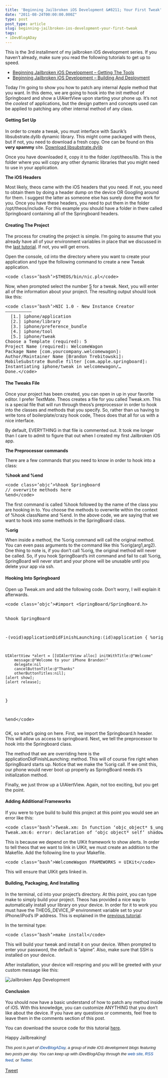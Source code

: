 ```yaml
---
title: 'Beginning Jailbroken iOS Development &#8211; Your First Tweak'
date: "2011-08-24T00:00:00.000Z"
type: post 
post_type: article
slug: beginning-jailbroken-ios-development-your-first-tweak
tags: 
- iDevBlogADay
---
```

This is the 3rd installment of my jailbroken iOS development series. If you haven&#8217;t already, make sure you read the following tutorials to get up to speed.

  * [Beginning Jailbroken iOS Development &#8211; Getting The Tools][1]
  * [Beginning Jailbroken iOS Development &#8211; Building And Deployment][2]

Today I&#8217;m going to show you how to patch any internal Apple method that you want. In this demo, we are going to hook into the init method of Springboard and show a UIAlertView upon starting your phone up. It&#8217;s not the *coolest* of applications, but the design pattern and concepts used can be applied to patching any other internal method of any class.

#### Getting Set Up

In order to create a tweak, you must interface with Saurik&#8217;s libsubstrate.dylib dynamic library. This might come packaged with theos, but if not, you need to download a fresh copy. One can be found on this **very spammy** site. [Download libsubstrate.dylib][3]

Once you have downloaded it, copy it to the folder /opt/theos/lib. This is the folder where you will copy any other dynamic libraries that you might need to use in your application.

**The iOS Headers**

Most likely, theos came with the iOS headers that you need. If not, you need to obtain them by doing a header dump on the device OR Googling around for them. I suggest the latter as someone else has surely done the work for you. Once you have these headers, you need to put them in the folder /opt/theos/include. For this example you should have a folder in there called Springboard containing all of the Springboard headers.

#### Creating The Project

The process for creating the project is simple. I&#8217;m going to assume that you already have all of your environment variables in place that we discussed in the [last tutorial][2]. If not, you will get errors.

Open the console, cd into the directory where you want to create your application and type the following command to create a new Tweak application.

<div>
  <pre>&lt;code class=’bash’>$THEOS/bin/nic.pl&lt;/code></pre>
</div>

Now, when prompted select the number [5] for a tweak. Next, you will enter all of the information about your project. The resulting output should look like this:

<div>
  <pre>&lt;code class=’bash’>NIC 1.0 - New Instance Creator
——————————
  [1.] iphone/application
  [2.] iphone/library
  [3.] iphone/preference_bundle
  [4.] iphone/tool
  [5.] iphone/tweak
Choose a Template (required): 5
Project Name (required): WelcomeWagon 
Package Name [com.yourcompany.welcomewagon]:                 
Author/Maintainer Name [Brandon Trebitowski]: 
MobileSubstrate Bundle filter [com.apple.springboard]: 
Instantiating iphone/tweak in welcomewagon/…
Done.&lt;/code></pre>
</div>

#### The Tweaks File

Once your project has been created, you can open in up in your favorite editor. I prefer TextMate. Theos creates a file for you called Tweak.xm. This is a special file that will run through theos&#8217;s preprocessor in order to hook into the classes and methods that you specify. So, rather than us having to write tons of boilerplate/crazy hook code, Theos does that all for us with a nice interface.

By default, EVERYTHING in that file is commented out. It took me longer than I care to admit to figure that out when I created my first Jailbroken iOS app.

**The Preprocessor commands**

There are a few commands that you need to know in order to hook into a class:

**%hook and %end**

<div>
  <pre>&lt;code class=’objc’>%hook Springboard
// overwrite methods here
%end&lt;/code></pre>
</div>

The first command is called %hook followed by the name of the class you are hooking in to. You choose the methods to overwrite within the context of %hook className and %end. In the above code, we are saying that we want to hook into some methods in the SpringBoard class.

**%orig**

When inside a method, the %orig command will call the original method. You can even pass arguments to the command like this %orig(arg1,arg2). One thing to note is, if you don&#8217;t call %orig, the original method will never be called. So, if you hook SpringBoard&#8217;s init command and fail to call %orig, SpringBoard will never start and your phone will be unusable until you delete your app via ssh.

#### Hooking Into Springboard

Open up Tweak.xm and add the following code. Don&#8217;t worry, I will explain it afterwards.

<div>
  <pre>&lt;code class=’objc’>#import &lt;SpringBoard/SpringBoard.h&gt;

%hook SpringBoard

-(void)applicationDidFinishLaunching:(id)application {
    %orig;
    
    UIAlertView *alert = [[UIAlertView alloc] initWithTitle:@"Welcome" 
        message:@"Welcome to your iPhone Brandon!" 
        delegate:nil 
        cancelButtonTitle:@"Thanks" 
        otherButtonTitles:nil];
    [alert show];
    [alert release];
}

%end&lt;/code></pre>
</div>

OK, so what&#8217;s going on here. First, we import the Springboard.h header. This will allow us access to springboard. Next, we tell the preprocessor to hook into the Springboard class.

The method that we are overriding here is the applicationDidFinishLaunching: method. This will of course fire right when SpringBoard starts up. Notice that we make the %orig call. If we omit this, our phone would never boot up properly as SpringBoard needs it&#8217;s initialization method.

Finally, we just throw up a UIAlertView. Again, not too exciting, but you get the point.

#### Adding Additional Frameworks

If you were to type build to build this project at this point you would see an error like this:

<div>
  <pre>&lt;code class=’bash’>Tweak.xm: In function ‘objc_object* $_ungrouped$SpringBoard$init(SpringBoard*, objc_selector*)’:
Tweak.xm:6: error: declaration of ‘objc_object* self’ shadows a parameter&lt;/code></pre>
</div>

This is because we depend on the UIKit framework to show alerts. In order to tell theos that we want to link in UIKit, we must create an addition to the Makefile. Add the following line to your Makefile.

<div>
  <pre>&lt;code class=’bash’>WelcomeWagon_FRAMEWORKS = UIKit&lt;/code></pre>
</div>

This will ensure that UIKit gets linked in.

#### Building, Packaging, And Installing

In the terminal, cd into your project&#8217;s directory. At this point, you can type make to simply build your project. Theos has provided a nice way to automatically install your library on your device. In order for it to work you must have the THEOS\_DEVICE\_IP environment variable set to your iPhone/iPod&#8217;s IP address. This is explained in the [previous tutorial][2].

In the terminal type:

<div>
  <pre>&lt;code class=’bash’>make install&lt;/code></pre>
</div>

This will build your tweak and install it on your device. When prompted to enter your password, the default is &#8220;alpine&#8221;. Also, make sure that SSH is installed on your device.

After installation, your device will respring and you will be greeted with your custom message like this:

![Jailbroken App Development][4]

#### Conclusion

You should now have a basic understand of how to patch any method inside of iOS. With this knowledge, you can customize ANYTHING that you don&#8217;t like about the device. If you have any questions or comments, feel free to leave them in the comments section of this post.

You can download the source code for this tutorial [here][5].

Happy Jailbreaking!

<span style="font-family: ‘Lucida Grande’;"><strong><span style="font-weight: normal;"><span style="font-family: arial, verdana, tahoma, sans-serif; font-size: 13px; line-height: 20px;"><em>﻿﻿This post is part of <a style="text-decoration: none; color: #004199; padding: 0px; margin: 0px;" href="http://idevblogaday.com/">iDevBlogADay</a>, a group of indie iOS development blogs featuring two posts per day. You can keep up with iDevBlogADay through the <a style="text-decoration: none; color: #004199; padding: 0px; margin: 0px;" href="http://idevblogaday.com/">web site</a>, <a style="text-decoration: none; color: #004199; padding: 0px; margin: 0px;" href="http://feeds.feedburner.com/idevblogaday">RSS feed</a>, or <a style="text-decoration: none; color: #004199; padding: 0px; margin: 0px;" href="http://twitter.com/#search?q=%23idevblogaday">Twitter</a>.</em></span></span></strong></span>

<div style="">
  <a href="http://twitter.com/share" class="twitter-share-button" data-count="horizontal" data-text="Beginning Jailbroken iOS Development - Your First Tweak" data-url="http://brandontreb.com/beginning-jailbroken-ios-development-your-first-tweak"  data-via="brandontreb" data-related="brandontreb:">Tweet</a>
</div>

 [1]: http://brandontreb.com/beginning-jailbroken-ios-development-getting-the-tools/
 [2]: http://brandontreb.com/beginning-jailbroken-ios-development-building-and-deployment/
 [3]: http://www.mediafire.com/?2upm53uzzj0488u
 [4]: http://f.cl.ly/items/3J1W0j0c1F3y081P2D2i/IMG_0001.PNG
 [5]: http://cl.ly/1u0l0U0y2I0T1g2s3D0O

